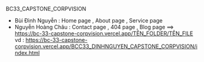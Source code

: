  BC33_CAPSTONE_CORPVISION
 - Bùi Đình Nguyễn : Home page , About page , Service page 
 - Nguyễn Hoàng Châu : Contact page , 404 page , Blog page
==> https://bc-33-capstone-corpvision.vercel.app/TÊN_FOLDER/TÊN_FILE
vd : https://bc-33-capstone-corpvision.vercel.app/BCC33_DINHNGUYEN_CAPSTONE_CORPVISION/index.html
